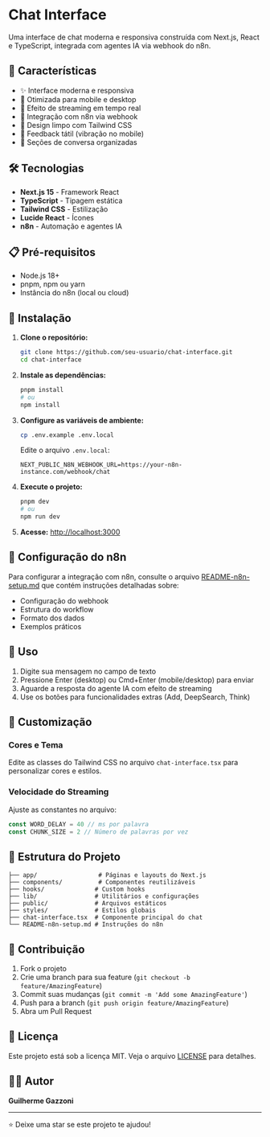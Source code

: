 # Chat Interface

Uma interface de chat moderna e responsiva construída com Next.js, React e TypeScript, integrada com agentes IA via webhook do n8n.

## 🚀 Características

- ✨ Interface moderna e responsiva
- 📱 Otimizada para mobile e desktop
- 🎯 Efeito de streaming em tempo real
- 🔗 Integração com n8n via webhook
- 🎨 Design limpo com Tailwind CSS
- 📳 Feedback tátil (vibração no mobile)
- 🔄 Seções de conversa organizadas

## 🛠️ Tecnologias

- **Next.js 15** - Framework React
- **TypeScript** - Tipagem estática
- **Tailwind CSS** - Estilização
- **Lucide React** - Ícones
- **n8n** - Automação e agentes IA

## 📋 Pré-requisitos

- Node.js 18+ 
- pnpm, npm ou yarn
- Instância do n8n (local ou cloud)

## 🚀 Instalação

1. **Clone o repositório:**
   ```bash
   git clone https://github.com/seu-usuario/chat-interface.git
   cd chat-interface
   ```

2. **Instale as dependências:**
   ```bash
   pnpm install
   # ou
   npm install
   ```

3. **Configure as variáveis de ambiente:**
   ```bash
   cp .env.example .env.local
   ```
   
   Edite o arquivo `.env.local`:
   ```env
   NEXT_PUBLIC_N8N_WEBHOOK_URL=https://your-n8n-instance.com/webhook/chat
   ```

4. **Execute o projeto:**
   ```bash
   pnpm dev
   # ou
   npm run dev
   ```

5. **Acesse:** [http://localhost:3000](http://localhost:3000)

## 🔧 Configuração do n8n

Para configurar a integração com n8n, consulte o arquivo [README-n8n-setup.md](./README-n8n-setup.md) que contém instruções detalhadas sobre:

- Configuração do webhook
- Estrutura do workflow
- Formato dos dados
- Exemplos práticos

## 📱 Uso

1. Digite sua mensagem no campo de texto
2. Pressione Enter (desktop) ou Cmd+Enter (mobile/desktop) para enviar
3. Aguarde a resposta do agente IA com efeito de streaming
4. Use os botões para funcionalidades extras (Add, DeepSearch, Think)

## 🎨 Customização

### Cores e Tema
Edite as classes do Tailwind CSS no arquivo `chat-interface.tsx` para personalizar cores e estilos.

### Velocidade do Streaming
Ajuste as constantes no arquivo:
```typescript
const WORD_DELAY = 40 // ms por palavra
const CHUNK_SIZE = 2 // Número de palavras por vez
```

## 📂 Estrutura do Projeto

```
├── app/                 # Páginas e layouts do Next.js
├── components/          # Componentes reutilizáveis
├── hooks/              # Custom hooks
├── lib/                # Utilitários e configurações
├── public/             # Arquivos estáticos
├── styles/             # Estilos globais
├── chat-interface.tsx  # Componente principal do chat
└── README-n8n-setup.md # Instruções do n8n
```

## 🤝 Contribuição

1. Fork o projeto
2. Crie uma branch para sua feature (`git checkout -b feature/AmazingFeature`)
3. Commit suas mudanças (`git commit -m 'Add some AmazingFeature'`)
4. Push para a branch (`git push origin feature/AmazingFeature`)
5. Abra um Pull Request

## 📄 Licença

Este projeto está sob a licença MIT. Veja o arquivo [LICENSE](LICENSE) para detalhes.

## 👨‍💻 Autor

**Guilherme Gazzoni**

---

⭐ Deixe uma star se este projeto te ajudou! 